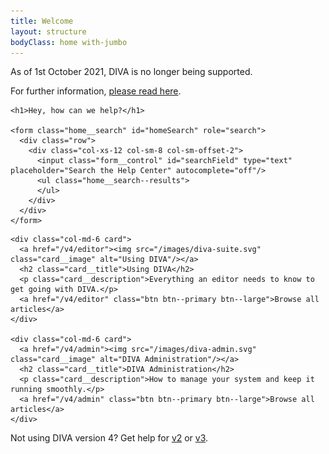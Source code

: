 ```yaml
---
title: Welcome
layout: structure
bodyClass: home with-jumbo
---
```


<div class="jumbotron">
  <div class="container">
    <p>As of 1st October 2021, DIVA is no longer being supported.</p>
    <p>For further information, <a href="https://www.group6.co.nz">please read here</a>.</p>

    <h1>Hey, how can we help?</h1>

    <form class="home__search" id="homeSearch" role="search">
      <div class="row">
        <div class="col-xs-12 col-sm-8 col-sm-offset-2">
          <input class="form__control" id="searchField" type="text" placeholder="Search the Help Center" autocomplete="off"/>
          <ul class="home__search--results">
          </ul>
        </div>
      </div>
    </form>

  </div>
</div>

<div class="container">
  <div class="row">

    <div class="col-md-6 card">
      <a href="/v4/editor"><img src="/images/diva-suite.svg" class="card__image" alt="Using DIVA"/></a>
      <h2 class="card__title">Using DIVA</h2>
      <p class="card__description">Everything an editor needs to know to get going with DIVA.</p>
      <a href="/v4/editor" class="btn btn--primary btn--large">Browse all articles</a>
    </div>

    <div class="col-md-6 card">
      <a href="/v4/admin"><img src="/images/diva-admin.svg" class="card__image" alt="DIVA Administration"/></a>
      <h2 class="card__title">DIVA Administration</h2>
      <p class="card__description">How to manage your system and keep it running smoothly.</p>
      <a href="/v4/admin" class="btn btn--primary btn--large">Browse all articles</a>
    </div>

  </div>

  <p class="text-center">Not using DIVA version 4? Get help for <a href="/v2">v2</a> or <a href="/v3">v3</a>.</p>
</div>
